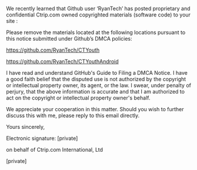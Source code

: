 We recently learned that Github user ‘RyanTech’ has posted proprietary and confidential Ctrip.com owned copyrighted materials (software code) to your site :

Please remove the materials located at the following locations pursuant to this notice submitted under Github’s DMCA policies:

https://github.com/RyanTech/CTYouth

https://github.com/RyanTech/CTYouthAndroid

I have read and understand GitHub's Guide to Filing a DMCA Notice. I have a good faith belief that the disputed use is not authorized by the copyright or intellectual property owner, its agent, or the law. I swear, under penalty of perjury, that the above information is accurate and that I am authorized to act on the copyright or intellectual property owner's behalf.

We appreciate your cooperation in this matter. Should you wish to further discuss this with me, please reply to this email directly.

Yours sincerely,

Electronic signature: [private]

on behalf of Ctrip.com International, Ltd

[private]
